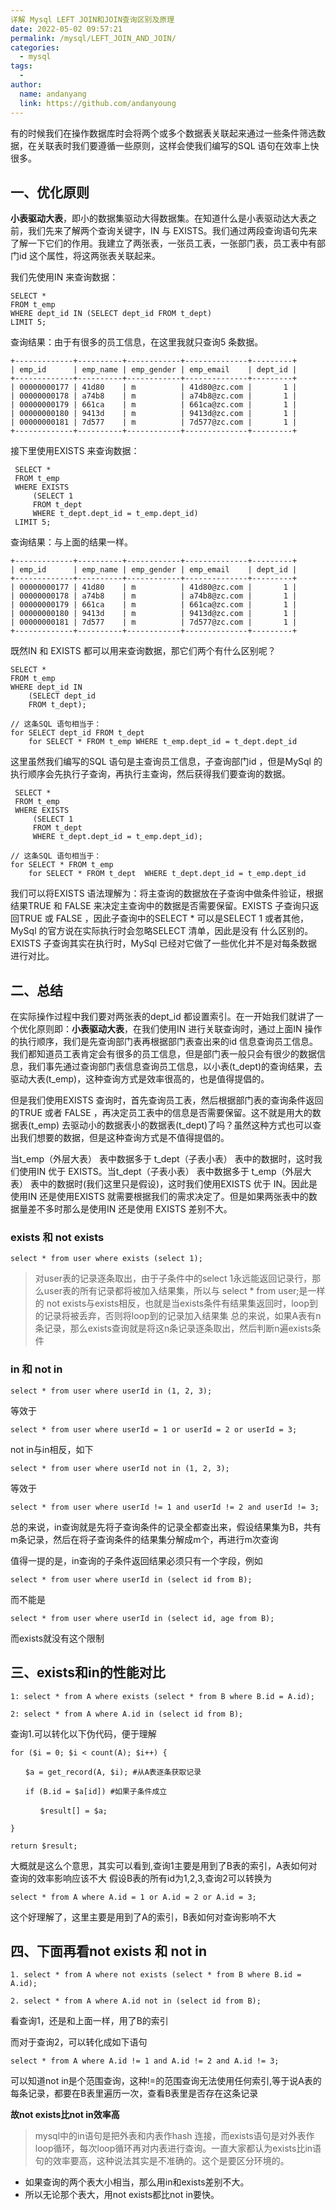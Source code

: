 ```yaml
---
详解 Mysql LEFT JOIN和JOIN查询区别及原理
date: 2022-05-02 09:57:21
permalink: /mysql/LEFT_JOIN_AND_JOIN/
categories:
  - mysql
tags:
  -
author:
  name: andanyang
  link: https://github.com/andanyoung
---
```


有的时候我们在操作数据库时会将两个或多个数据表关联起来通过一些条件筛选数据，在关联表时我们要遵循一些原则，这样会使我们编写的SQL 语句在效率上快很多。

## 一、优化原则

**小表驱动大表**，即小的数据集驱动大得数据集。在知道什么是小表驱动达大表之前，我们先来了解两个查询关键字，IN 与 EXISTS。我们通过两段查询语句先来了解一下它们的作用。我建立了两张表，一张员工表，一张部门表，员工表中有部门id 这个属性，将这两张表关联起来。

我们先使用IN 来查询数据：

```
SELECT * 
FROM t_emp 
WHERE dept_id IN (SELECT dept_id FROM t_dept) 
LIMIT 5;
```

查询结果：由于有很多的员工信息，在这里我就只查询5 条数据。

```
+-------------+----------+------------+--------------+---------+
| emp_id      | emp_name | emp_gender | emp_email    | dept_id |
+-------------+----------+------------+--------------+---------+
| 00000000177 | 41d80    | m          | 41d80@zc.com |       1 |
| 00000000178 | a74b8    | m          | a74b8@zc.com |       1 |
| 00000000179 | 661ca    | m          | 661ca@zc.com |       1 |
| 00000000180 | 9413d    | m          | 9413d@zc.com |       1 |
| 00000000181 | 7d577    | m          | 7d577@zc.com |       1 |
+-------------+----------+------------+--------------+---------+
```

接下里使用EXISTS 来查询数据：

```
 SELECT * 
 FROM t_emp 
 WHERE EXISTS 
     (SELECT 1 
     FROM t_dept 
     WHERE t_dept.dept_id = t_emp.dept_id) 
 LIMIT 5;
```

查询结果：与上面的结果一样。

```
+-------------+----------+------------+--------------+---------+
| emp_id      | emp_name | emp_gender | emp_email    | dept_id |
+-------------+----------+------------+--------------+---------+
| 00000000177 | 41d80    | m          | 41d80@zc.com |       1 |
| 00000000178 | a74b8    | m          | a74b8@zc.com |       1 |
| 00000000179 | 661ca    | m          | 661ca@zc.com |       1 |
| 00000000180 | 9413d    | m          | 9413d@zc.com |       1 |
| 00000000181 | 7d577    | m          | 7d577@zc.com |       1 |
+-------------+----------+------------+--------------+---------+
```

既然IN 和 EXISTS 都可以用来查询数据，那它们两个有什么区别呢？

```
SELECT * 
FROM t_emp 
WHERE dept_id IN 
    (SELECT dept_id 
    FROM t_dept);

// 这条SQL 语句相当于：
for SELECT dept_id FROM t_dept
    for SELECT * FROM t_emp WHERE t_emp.dept_id = t_dept.dept_id
```

这里虽然我们编写的SQL 语句是主查询员工信息，子查询部门id ，但是MySql 的执行顺序会先执行子查询，再执行主查询，然后获得我们要查询的数据。

```
 SELECT * 
 FROM t_emp 
 WHERE EXISTS 
     (SELECT 1 
     FROM t_dept 
     WHERE t_dept.dept_id = t_emp.dept_id);

// 这条SQL 语句相当于：     
for SELECT * FROM t_emp 
    for SELECT * FROM t_dept  WHERE t_dept.dept_id = t_emp.dept_id          
```

我们可以将EXISTS 语法理解为：将主查询的数据放在子查询中做条件验证，根据结果TRUE 和 FALSE 来决定主查询中的数据是否需要保留。EXISTS 子查询只返回TRUE 或 FALSE ，因此子查询中的SELECT * 可以是SELECT 1 或者其他，MySql 的官方说在实际执行时会忽略SELECT 清单，因此是没有 什么区别的。EXISTS 子查询其实在执行时，MySql 已经对它做了一些优化并不是对每条数据进行对比。

## 二、总结

在实际操作过程中我们要对两张表的dept_id 都设置索引。在一开始我们就讲了一个优化原则即：**小表驱动大表**，在我们使用IN 进行关联查询时，通过上面IN 操作的执行顺序，我们是先查询部门表再根据部门表查出来的id 信息查询员工信息。我们都知道员工表肯定会有很多的员工信息，但是部门表一般只会有很少的数据信息，我们事先通过查询部门表信息查询员工信息，以小表(t_dept)的查询结果，去驱动大表(t_emp)，这种查询方式是效率很高的，也是值得提倡的。

但是我们使用EXISTS 查询时，首先查询员工表，然后根据部门表的查询条件返回的TRUE 或者 FALSE ，再决定员工表中的信息是否需要保留。这不就是用大的数据表(t_emp) 去驱动小的数据表小的数据表(t_dept)了吗？虽然这种方式也可以查出我们想要的数据，但是这种查询方式是不值得提倡的。

当t_emp（外层大表） 表中数据多于 t_dept（子表小表） 表中的数据时，这时我们使用IN 优于 EXISTS。当t_dept（子表小表） 表中数据多于 t_emp（外层大表） 表中的数据时(我们这里只是假设)，这时我们使用EXISTS 优于 IN。因此是使用IN 还是使用EXISTS 就需要根据我们的需求决定了。但是如果两张表中的数据量差不多时那么是使用IN 还是使用 EXISTS 差别不大。

### exists  和 not exists
```
select * from user where exists (select 1);
```
> 对user表的记录逐条取出，由于子条件中的select 1永远能返回记录行，那么user表的所有记录都将被加入结果集，所以与 select * from user;是一样的
> not exists与exists相反，也就是当exists条件有结果集返回时，loop到的记录将被丢弃，否则将loop到的记录加入结果集
> 总的来说，如果A表有n条记录，那么exists查询就是将这n条记录逐条取出，然后判断n遍exists条件 

 ### in 和 not in
 ```
 select * from user where userId in (1, 2, 3);
 ```
等效于
 ```
select * from user where userId = 1 or userId = 2 or userId = 3;
 ```
 not in与in相反，如下
 ```
select * from user where userId not in (1, 2, 3);
 ```
等效于
 ```
select * from user where userId != 1 and userId != 2 and userId != 3;
 ```
 总的来说，in查询就是先将子查询条件的记录全都查出来，假设结果集为B，共有m条记录，然后在将子查询条件的结果集分解成m个，再进行m次查询

值得一提的是，in查询的子条件返回结果必须只有一个字段，例如
 ```
select * from user where userId in (select id from B);
 ```
而不能是
 ```
select * from user where userId in (select id, age from B);
 ```
而exists就没有这个限制

## 三、exists和in的性能对比
```
1: select * from A where exists (select * from B where B.id = A.id);

2: select * from A where A.id in (select id from B);
```
查询1.可以转化以下伪代码，便于理解
```
for ($i = 0; $i < count(A); $i++) {

　　$a = get_record(A, $i); #从A表逐条获取记录

　　if (B.id = $a[id]) #如果子条件成立

　　　　$result[] = $a;

}

return $result;
```
大概就是这么个意思，其实可以看到,查询1主要是用到了B表的索引，A表如何对查询的效率影响应该不大
假设B表的所有id为1,2,3,查询2可以转换为
```
select * from A where A.id = 1 or A.id = 2 or A.id = 3;
```
这个好理解了，这里主要是用到了A的索引，B表如何对查询影响不大



## 四、下面再看not exists 和 not in
```
1. select * from A where not exists (select * from B where B.id = A.id);

2. select * from A where A.id not in (select id from B);
```
看查询1，还是和上面一样，用了B的索引

而对于查询2，可以转化成如下语句
```
select * from A where A.id != 1 and A.id != 2 and A.id != 3;
```
可以知道not in是个范围查询，这种!=的范围查询无法使用任何索引,等于说A表的每条记录，都要在B表里遍历一次，查看B表里是否存在这条记录

**故not exists比not in效率高**

> mysql中的in语句是把外表和内表作hash 连接，而exists语句是对外表作loop循环，每次loop循环再对内表进行查询。一直大家都认为exists比in语句的效率要高，这种说法其实是不准确的。这个是要区分环境的。
- 如果查询的两个表大小相当，那么用in和exists差别不大。 
-  所以无论那个表大，用not exists都比not in要快。 